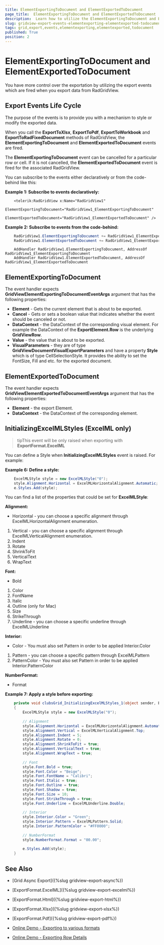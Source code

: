 ```yaml
---
title: ElementExportingToDocument and ElementExportedToDocument
page_title:  ElementExportingToDocument and ElementExportedToDocument
description:  Learn how to utilize the ElementExportingToDocument and ElementExportedToDocument events which are fired when you export data from Telerik's {{ site.framework_name }} DataGrid.
slug: gridview-export-events-elementexporting-elementexported-todocument
tags: grid,export,events,elementexporting,elementexported,todocument
published: True
position: 2
---
```


# ElementExportingToDocument and ElementExportedToDocument

You have more control over the exportation by utilizing the export events which are fired when you export data from RadGridView.

## Export Events Life Cycle

The purpose of the events is to provide you with a mechanism to style or modify the exported data.

When you call the __ExportToXlsx__, __ExportToPdf__, __ExportToWorkbook__ and __ExportToRadFixedDocument__ methods of RadGridView, the __ElementExportingToDocument__ and __ElementExportedToDocument__ events are fired. 

The __ElementExportingToDocument__ event can be cancelled for a particular row or cell. If it is not cancelled, the  __ElementExportedToDocument__ event is fired for the associated RadGridView.

You can subscribe to the events either declaratively or from the code-behind like this:

__Example 1: Subscribe to events declaratively:__

```XAML
	<telerik:RadGridView x:Name="RadGridView1"
	             ElementExportingToDocument="RadGridView1_ElementExportingToDocument"
	             ElementExportedToDocument="RadGridView1_ElementExportedToDocument" />
```

__Example 2: Subscribe to events from the code-behind:__

```C#
	RadGridView1.ElementExportingToDocument += RadGridView1_ElementExportingToDocument;
	RadGridView1.ElementExportedToDocument += RadGridView1_ElementExportedToDocument;
```
```VB.NET
	AddHandler RadGridView1.ElementExportingToDocument, AddressOf RadGridView1_ElementExportingToDocument
	AddHandler RadGridView1.ElementExportedToDocument, AddressOf RadGridView1_ElementExportedToDocument
```

## ElementExportingToDocument

The event handler expects __GridViewElementExportingToDocumentEventArgs__ argument that has the following properties:

 - __Element__ - Gets the current element that is about to be exported.
 - __Cancel__ - Gets or sets a boolean value that indicates whether the event should be canceled or not.
 - __DataContext__ - the DataContext of the corresponding visual element. For example the DataContext of the **ExportElement.Row** is the underlying **GridViewRow**.
 - __Value__ - the value that is about to be exported.
 - __VisualParameters__ - they are of type __GridViewDocumentVisualExportParameters__ and have a property __Style__ which is of type CellSelectionStyle. It provides the ability to set the FontSize, Fill and etc. for the exported document.

## ElementExportedToDocument

The event handler expects __GridViewElementExportedToDocumentEventArgs__ argument that has the following properties:

 - __Element__ - the export Element.
 - __DataContext__ - the DataContext of the corresponding element.

## InitializingExcelMLStyles (ExcelML only)

>tipThis event will be only raised when exporting with __ExportFormat.ExcelML__

You can define a Style when __InitializingExcelMLStyles__ event is raised.
For example:
        
__Example 6: Define a style:__

```C#
	ExcelMLStyle style = new ExcelMLStyle("0");
	style.Alignment.Horizontal = ExcelMLHorizontalAlignment.Automatic;
	e.Styles.Add(style);
```

You can find a list of the properties that could be set for __ExcelMLStyle__:
        
__Alignment:__

- Horizontal - you can choose a specific alignment through ExcelMLHorizontalAlignment enumeration.
1. Vertical - you can choose a specific alignment through ExcelMLVerticalAlignment enumeration.
1. Indent   
1. Rotate   
1. ShrinkToFit
1. VerticalText
1. WrapText
              
__Font:__

- Bold    
1. Color 
1. FontName
1. Italic
1. Outline (only for Mac)
1. Size
1. StrikeThrough
1. Underline - you can choose a specific underline through ExcelMLUnderline
              

__Interior:__

- Color - You must also set Pattern in order to be applied Interior.Color
1. Pattern - you can choose a specific pattern through ExcelMLPattern
1. PatternColor - You must also set Pattern in order to be applied Interior.PatternColor
              

__NumberFormat:__

- Format


__Example 7: Apply a style before exporting:__

```C#
	private void clubsGrid_InitializingExcelMLStyles_1(object sender, ExcelMLStylesEventArgs e)
	{
	    ExcelMLStyle style = new ExcelMLStyle("0");
	
	    // Alignment
	    style.Alignment.Horizontal = ExcelMLHorizontalAlignment.Automatic;
	    style.Alignment.Vertical = ExcelMLVerticalAlignment.Top;
	    style.Alignment.Indent = 5;
	    style.Alignment.Rotate = 0;
	    style.Alignment.ShrinkToFit = true;
	    style.Alignment.VerticalText = true;
	    style.Alignment.WrapText = true;
	
	    // Font
	    style.Font.Bold = true;
	    style.Font.Color = "Beige";
	    style.Font.FontName = "Calibri";
	    style.Font.Italic = true;
	    style.Font.Outline = true;
	    style.Font.Shadow = true;
	    style.Font.Size = 10;
	    style.Font.StrikeThrough = true;
	    style.Font.Underline = ExcelMLUnderline.Double;
	
	    // Interior
	    style.Interior.Color = "Green";
	    style.Interior.Pattern = ExcelMLPattern.Solid;
	    style.Interior.PatternColor = "#FF0000";
	
	    // NumberFormat
	    style.NumberFormat.Format = "00.00";
	
	    e.Styles.Add(style);
	}
```
        
## See Also

 * [Grid Async Export]({%slug gridview-export-async%})

 * [ExportFormat.ExcelML]({%slug gridview-export-excelml%})

 * [ExportFormat.Html]({%slug gridview-export-html%})
 
 * [ExportFormat.Xlsx]({%slug gridview-export-xlsx%})
 
 * [ExportFormat.Pdf]({%slug gridview-export-pdf%})
 
 * [Online Demo - Exporting to various formats](https://demos.telerik.com/silverlight/#GridView/Exporting)
 
 * [Online Demo - Exporting Row Details](https://demos.telerik.com/silverlight/#GridView/ExportingRowDetails)
